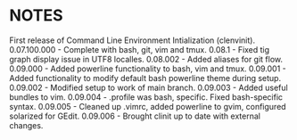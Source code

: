 # NOTES
First release of Command Line Environment Intialization (clenvinit).
0.07.100.000 - Complete with bash, git, vim and tmux.
0.08.1 - Fixed tig graph display issue in UTF8 localles.
0.08.002 - Added aliases for git flow.
0.09.000 - Added powerline functionality to bash, vim and tmux.
0.09.001 - Added functionality to modify default bash powerline theme during setup.
0.09.002 - Modified setup to work of main branch.
0.09.003 - Added useful bundles to vim.
0.09.004 - .profile was bash, specific. Fixed bash-specific syntax.
0.09.005 - Cleaned up .vimrc, added powerline to gvim, configured solarized for GEdit.
0.09.006 - Brought clinit up to date with external changes.
